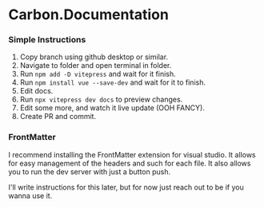 # Carbon.Documentation

### Simple Instructions
1. Copy branch using github desktop or similar.
2. Navigate to folder and open terminal in folder.
3. Run ``npm add -D vitepress`` and wait for it finish.
4. Run ``npm install vue --save-dev`` and wait for it to finish.
5. Edit docs.
6. Run ``npx vitepress dev docs`` to preview changes.
7. Edit some more, and watch it live update (OOH FANCY).
7. Create PR and commit.


### FrontMatter
I recommend installing the FrontMatter extension for visual studio. It allows for easy management of the headers and such for each file. It also allows you to run the dev server with just a button push.

I'll write instructions for this later, but for now just reach out to be if you wanna use it.
